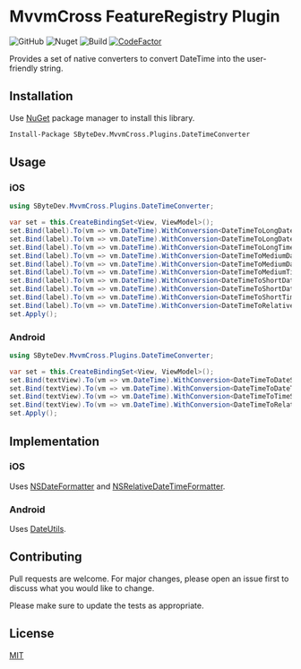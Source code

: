 # MvvmCross FeatureRegistry Plugin
![GitHub](https://img.shields.io/github/license/SByteDev/Net.MvvmCross.Plugins.DateTimeConverter.svg)
![Nuget](https://img.shields.io/nuget/v/SByteDev.MvvmCross.Plugins.DateTimeConverter.svg)
![Build](https://github.com/SByteDev/Net.MvvmCross.Plugins.DateTimeConverter/workflows/Build/badge.svg)
[![CodeFactor](https://www.codefactor.io/repository/github/sbytedev/net.mvvmcross.plugins.datetimeconverter/badge)](https://www.codefactor.io/repository/github/sbytedev/net.mvvmcross.plugins.datetimeconverter)

Provides a set of native converters to convert DateTime into the user-friendly string.

## Installation

Use [NuGet](https://www.nuget.org) package manager to install this library.

```bash
Install-Package SByteDev.MvvmCross.Plugins.DateTimeConverter
```

## Usage

### iOS
```cs
using SByteDev.MvvmCross.Plugins.DateTimeConverter;

var set = this.CreateBindingSet<View, ViewModel>();
set.Bind(label).To(vm => vm.DateTime).WithConversion<DateTimeToLongDateStringValueConverter>();
set.Bind(label).To(vm => vm.DateTime).WithConversion<DateTimeToLongDateTimeStringValueConverter>();
set.Bind(label).To(vm => vm.DateTime).WithConversion<DateTimeToLongTimeStringValueConverter>();
set.Bind(label).To(vm => vm.DateTime).WithConversion<DateTimeToMediumDateStringValueConverter>();
set.Bind(label).To(vm => vm.DateTime).WithConversion<DateTimeToMediumDateTimeStringValueConverter>();
set.Bind(label).To(vm => vm.DateTime).WithConversion<DateTimeToMediumTimeStringValueConverter>();
set.Bind(label).To(vm => vm.DateTime).WithConversion<DateTimeToShortDateStringValueConverter>();
set.Bind(label).To(vm => vm.DateTime).WithConversion<DateTimeToShortDateTimeStringValueConverter>();
set.Bind(label).To(vm => vm.DateTime).WithConversion<DateTimeToShortTimeStringValueConverter>();
set.Bind(label).To(vm => vm.DateTime).WithConversion<DateTimeToRelativeDateTimeStringValueConverter>();
set.Apply();
```

### Android
```cs
using SByteDev.MvvmCross.Plugins.DateTimeConverter;

var set = this.CreateBindingSet<View, ViewModel>();
set.Bind(textView).To(vm => vm.DateTime).WithConversion<DateTimeToDateStringValueConverter>();
set.Bind(textView).To(vm => vm.DateTime).WithConversion<DateTimeToDateTimeStringValueConverter>();
set.Bind(textView).To(vm => vm.DateTime).WithConversion<DateTimeToTimeStringValueConverter>();
set.Bind(textView).To(vm => vm.DateTime).WithConversion<DateTimeToRelativeStringValueConverter>();
set.Apply();
```

## Implementation

### iOS

Uses [NSDateFormatter](https://developer.apple.com/documentation/foundation/nsdateformatter) and [NSRelativeDateTimeFormatter](https://developer.apple.com/documentation/foundation/nsrelativedatetimeformatter).

### Android

Uses [DateUtils](https://developer.android.com/reference/android/text/format/DateUtils).

## Contributing
Pull requests are welcome. For major changes, please open an issue first to discuss what you would like to change.

Please make sure to update the tests as appropriate.

## License
[MIT](https://choosealicense.com/licenses/mit/)
